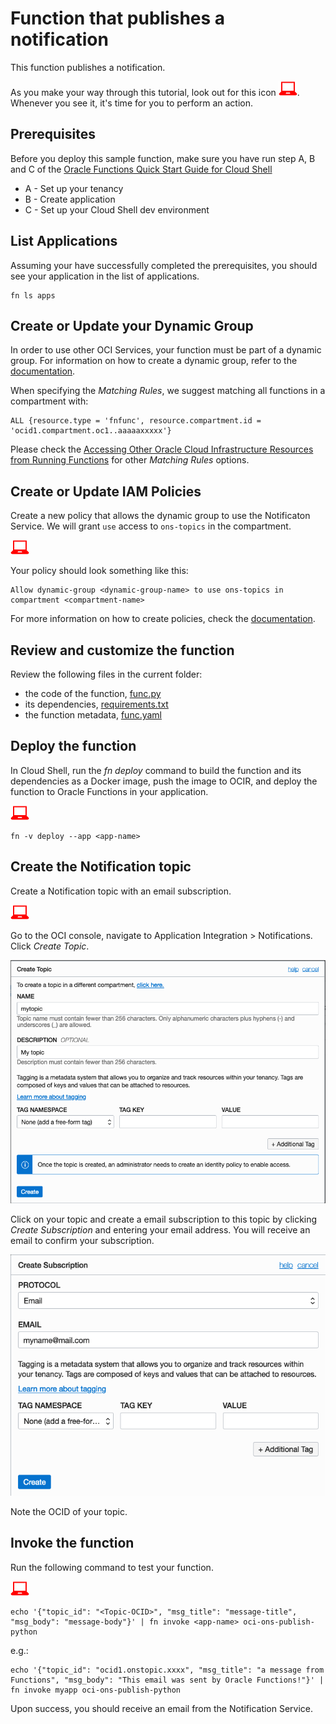 # Function that publishes a notification
This function publishes a notification.

As you make your way through this tutorial, look out for this icon ![user input icon](./images/userinput.png).
Whenever you see it, it's time for you to perform an action.


## Prerequisites
Before you deploy this sample function, make sure you have run step A, B and C of the [Oracle Functions Quick Start Guide for Cloud Shell](https://www.oracle.com/webfolder/technetwork/tutorials/infographics/oci_functions_cloudshell_quickview/functions_quickview_top/functions_quickview/index.html)
* A - Set up your tenancy
* B - Create application
* C - Set up your Cloud Shell dev environment


## List Applications 
Assuming your have successfully completed the prerequisites, you should see your 
application in the list of applications.
```
fn ls apps
```


## Create or Update your Dynamic Group
In order to use other OCI Services, your function must be part of a dynamic group. For information on how to create a dynamic group, refer to the [documentation](https://docs.cloud.oracle.com/iaas/Content/Identity/Tasks/managingdynamicgroups.htm#To).

When specifying the *Matching Rules*, we suggest matching all functions in a compartment with:
```
ALL {resource.type = 'fnfunc', resource.compartment.id = 'ocid1.compartment.oc1..aaaaaxxxxx'}
```
Please check the [Accessing Other Oracle Cloud Infrastructure Resources from Running Functions](https://docs.cloud.oracle.com/en-us/iaas/Content/Functions/Tasks/functionsaccessingociresources.htm) for other *Matching Rules* options.


## Create or Update IAM Policies
Create a new policy that allows the dynamic group to use the Notificaton Service. We will grant `use` access to `ons-topics` in the compartment.

![user input icon](./images/userinput.png)

Your policy should look something like this:
```
Allow dynamic-group <dynamic-group-name> to use ons-topics in compartment <compartment-name>
```

For more information on how to create policies, check the [documentation](https://docs.cloud.oracle.com/iaas/Content/Identity/Concepts/policysyntax.htm).


## Review and customize the function
Review the following files in the current folder:
* the code of the function, [func.py](./func.py)
* its dependencies, [requirements.txt](./requirements.txt)
* the function metadata, [func.yaml](./func.yaml)


## Deploy the function
In Cloud Shell, run the *fn deploy* command to build the function and its dependencies as a Docker image, 
push the image to OCIR, and deploy the function to Oracle Functions in your application.

![user input icon](./images/userinput.png)
```
fn -v deploy --app <app-name>
```


## Create the Notification topic
Create a Notification topic with an email subscription.

![user input icon](./images/userinput.png)

Go to the OCI console, navigate to Application Integration > Notifications. Click *Create Topic*.

![create topic](./images/ons-create-topic.png)

Click on your topic and create a email subscription to this topic by clicking *Create Subscription* and entering your email address. You will receive an email to confirm your subscription.

![create subscription](./images/ons-create-email-subscription.png)

Note the OCID of your topic.


## Invoke the function
Run the following command to test your function.

![user input icon](./images/userinput.png)

```
echo '{"topic_id": "<Topic-OCID>", "msg_title": "message-title", "msg_body": "message-body"}' | fn invoke <app-name> oci-ons-publish-python
```
e.g.:
```
echo '{"topic_id": "ocid1.onstopic.xxxx", "msg_title": "a message from Functions", "msg_body": "This email was sent by Oracle Functions!"}' | fn invoke myapp oci-ons-publish-python
```

Upon success, you should receive an email from the Notification Service.